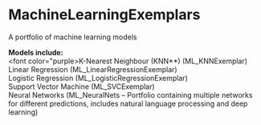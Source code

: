 # MachineLearningExemplars
A portfolio of machine learning models


**Models include:**
<br>
<font color="purple>K-Nearest Neighbour (KNN**)</font> (ML_KNNExemplar)
<br>
Linear Regression (ML_LinearRegressionExemplar)
<br>
Logistic Regression (ML_LogisticRegressionExemplar)
<br>
Support Vector Machine (ML_SVCExemplar)
<br>
Neural Networks (ML_NeuralNets – Portfolio containing multiple networks for different predictions, includes natural language processing and deep learning)

